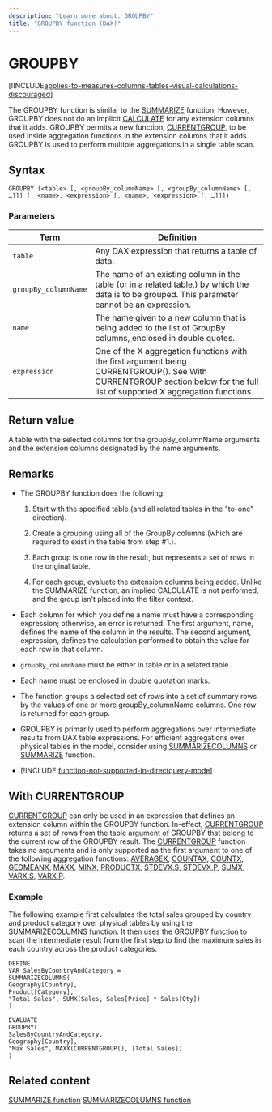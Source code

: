 ```yaml
---
description: "Learn more about: GROUPBY"
title: "GROUPBY function (DAX)"
---
```

# GROUPBY

[!INCLUDE[applies-to-measures-columns-tables-visual-calculations-discouraged](includes/applies-to-measures-columns-tables-visual-calculations-discouraged.md)]

The GROUPBY function is similar to the [SUMMARIZE](summarize-function-dax.md) function. However, GROUPBY does not do an implicit [CALCULATE](calculate-function-dax.md) for any extension columns that it adds. GROUPBY permits a new function, [CURRENTGROUP](currentgroup-function-dax.md), to be used inside aggregation functions in the extension columns that it adds. GROUPBY is used to perform multiple aggregations in a single table scan.

## Syntax

```dax
GROUPBY (<table> [, <groupBy_columnName> [, <groupBy_columnName> [, …]]] [, <name>, <expression> [, <name>, <expression> [, …]]])
```

### Parameters

|Term|Definition|
|--------|--------------|
|`table`|Any DAX expression that returns a table of data.|
|`groupBy_columnName`|The name of an existing column in the table (or in a related table,) by which the data is to be grouped. This parameter cannot be an expression.|
|`name`|The name given to a new column that is being added to the list of GroupBy columns, enclosed in double quotes.|
|`expression`|One of the X aggregation functions with the first argument being CURRENTGROUP(). See With CURRENTGROUP section below for the full list of supported X aggregation functions.|

## Return value

A table with the selected columns for the groupBy_columnName arguments and the extension columns designated by the name arguments.

## Remarks

- The GROUPBY function does the following:

    1. Start with the specified table (and all related tables in the "to-one" direction).

    2. Create a grouping using all of the GroupBy columns (which are required to exist in the table from step #1.).

    3. Each group is one row in the result, but represents a set of rows in the original table.

    4. For each group, evaluate the extension columns being added.  Unlike the SUMMARIZE function, an implied CALCULATE is not performed, and the group isn't placed into the filter context.

- Each column for which you define a name must have a corresponding expression; otherwise, an error is returned. The first argument, name, defines the name of the column in the results. The second argument, expression, defines the calculation performed to obtain the value for each row in that column.

- `groupBy_columnName` must be either in table or in a related table.

- Each name must be enclosed in double quotation marks.

- The function groups a selected set of rows into a set of summary rows by the values of one or more groupBy_columnName columns. One row is returned for each group.

- GROUPBY is primarily used to perform aggregations over intermediate results from DAX table expressions. For efficient aggregations over physical tables in the model, consider using [SUMMARIZECOLUMNS](summarizecolumns-function-dax.md) or [SUMMARIZE](summarize-function-dax.md) function.

- [!INCLUDE [function-not-supported-in-directquery-mode](includes/function-not-supported-in-directquery-mode.md)]

## With CURRENTGROUP

[CURRENTGROUP](currentgroup-function-dax.md) can only be used in an expression that defines an extension column within the GROUPBY function. In-effect, [CURRENTGROUP](currentgroup-function-dax.md) returns a set of rows from the table argument of GROUPBY that belong to the current row of the GROUPBY result. The [CURRENTGROUP](currentgroup-function-dax.md) function takes no arguments and is only supported as the first argument to one of the following aggregation functions: [AVERAGEX](averagex-function-dax.md), [COUNTAX](countax-function-dax.md), [COUNTX](countx-function-dax.md), [GEOMEANX](geomeanx-function-dax.md), [MAXX](maxx-function-dax.md), [MINX](minx-function-dax.md), [PRODUCTX](productx-function-dax.md), [STDEVX.S](stdevx-s-function-dax.md), [STDEVX.P](stdevx-s-function-dax.md), [SUMX](sumx-function-dax.md), [VARX.S](varx-s-function-dax.md), [VARX.P](varx-p-function-dax.md).

### Example

The following example first calculates the total sales grouped by country and product category over physical tables by using the [SUMMARIZECOLUMNS](summarizecolumns-function-dax.md) function. It then uses the GROUPBY function to scan the intermediate result from the first step to find the maximum sales in each country across the product categories.

```dax
DEFINE
VAR SalesByCountryAndCategory =
SUMMARIZECOLUMNS(
Geography[Country],
Product[Category],
"Total Sales", SUMX(Sales, Sales[Price] * Sales[Qty])
)

EVALUATE
GROUPBY(
SalesByCountryAndCategory,
Geography[Country],
"Max Sales", MAXX(CURRENTGROUP(), [Total Sales])
)
```

## Related content

[SUMMARIZE function](summarize-function-dax.md)
[SUMMARIZECOLUMNS function](summarizecolumns-function-dax.md)
